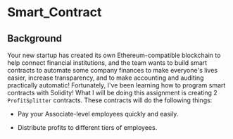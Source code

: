 # Smart_Contract

## Background

Your new startup has created its own Ethereum-compatible blockchain to help connect financial institutions, and the team wants 
to build smart contracts to automate some company finances to make everyone's lives easier, increase transparency, and to make 
accounting and auditing practically automatic!
Fortunately, I've been learning how to program smart contracts with Solidity! What I will be doing this assignment is 
creating 2 `ProfitSplitter` contracts. These contracts will do the following things:

* Pay your Associate-level employees quickly and easily.

* Distribute profits to different tiers of employees.
